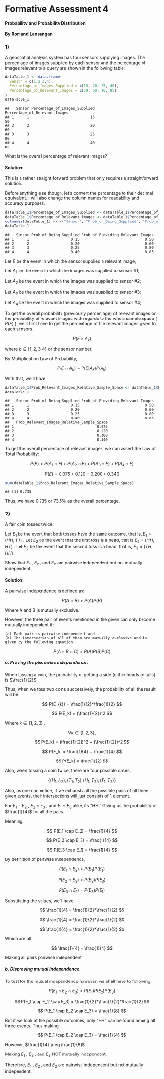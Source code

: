 Formative Assessment 4
================

#### Probability and Probability Distribution

#### By Romand Lansangan

### 1)

A geospatial analysis system has four sensors supplying images. The
percentage of images supplied by each sensor and the percentage of
images relevant to a query are shown in the following table:

``` r
dataTable_1 <- data.frame(
  Sensor = c(1,2,3,4),
  Percentage_of_Images_Supplied = c(15, 20, 25, 40),
  Percentage_of_Relevant_Images = c(50, 60, 80, 85)
)
dataTable_1
```

    ##   Sensor Percentage_of_Images_Supplied Percentage_of_Relevant_Images
    ## 1      1                            15                            50
    ## 2      2                            20                            60
    ## 3      3                            25                            80
    ## 4      4                            40                            85

What is the overall percentage of relevant images?

#### Solution:

This is a rather straight forward problem that only requires a
straightforward solution.

Before anything else though, let’s convert the percentage to their
decimal equivalent. I will also change the column names for readability
and accuracy purposes.

``` r
dataTable_1$Percentage_of_Images_Supplied <- dataTable_1$Percentage_of_Images_Supplied / 100
dataTable_1$Percentage_of_Relevant_Images <- dataTable_1$Percentage_of_Relevant_Images / 100
colnames(dataTable_1) <- c("Sensor", "Prob_of_Being_Supplied", "Prob_of_Providing_Relevant_Images")
dataTable_1
```

    ##   Sensor Prob_of_Being_Supplied Prob_of_Providing_Relevant_Images
    ## 1      1                   0.15                              0.50
    ## 2      2                   0.20                              0.60
    ## 3      3                   0.25                              0.80
    ## 4      4                   0.40                              0.85

Let $E$ be the event in which the sensor supplied a relevant image;

Let $A_{1}$ be the event in which the images was supplied to sensor \#1;

Let $A_{2}$ be the event in which the images was supplied to sensor \#2;

Let $A_{3}$ be the event in which the images was supplied to sensor \#3;

Let $A_{4}$ be the event in which the images was supplied to sensor \#4;

To get the overall probability (previously percentage) of relevant
images or the probability of relevant images with regards to the whole
sample space ( $P(E)$ ), we’ll first have to get the percentage of the
relevant images given to each sensors.

$$
P(E \cap A_{k})
$$

where $k \in \{1,2,3,4\}$ or the sensor number.

By Multiplication Law of Probability,

$$
P(E \cap A_{k}) = P(E|A_{k})P(A_{k})
$$

With that, we’ll have

``` r
dataTable_1$Prob_Relevant_Images_Relative_Sample_Space <- dataTable_1$Prob_of_Being_Supplied * dataTable_1$Prob_of_Providing_Relevant_Images
dataTable_1
```

    ##   Sensor Prob_of_Being_Supplied Prob_of_Providing_Relevant_Images
    ## 1      1                   0.15                              0.50
    ## 2      2                   0.20                              0.60
    ## 3      3                   0.25                              0.80
    ## 4      4                   0.40                              0.85
    ##   Prob_Relevant_Images_Relative_Sample_Space
    ## 1                                      0.075
    ## 2                                      0.120
    ## 3                                      0.200
    ## 4                                      0.340

To get the overall percentage of relevant images, we can assert the Law
of Total Probability:

$$
P(E) = P(A_1 \cap E) + P(A_2 \cap E) + P(A_3 \cap E) + P(A_4 \cap E)
$$

$$
P(E) = 0.075 + 0.120 + 0.200 + 0.340
$$

``` r
sum(dataTable_1$Prob_Relevant_Images_Relative_Sample_Space)
```

    ## [1] 0.735

Thus, we have $0.735$ or $73.5$% as the overall percentage.

### 2)

A fair coin tossed twice.

Let $E_1$ be the event that both tosses have the same outcome, that is,
$E_1 = (HH, TT)$ . Let $E_2$ be the event that the first toss is a head,
that is $E_2 = (HH, HT)$ . Let $E_3$ be the event that the second toss
is a head, that is, $E_3 = (TH, HH)$ .

Show that $E_1$ , $E_2$ , and $E_2$ are pairwise independent but not
mutually independent.

#### Solution:

A pairwise independence is defined as:

$$
P(A \cap B) = P(A)P(B)
$$

Where A and B is mutually exclusive.

However, the three pair of events mentioned in the given can only become
mutually independent if:

    (a) Each pair is pairwise independent and
    (b) The intersection of all of them are mutually exclusive and is given by the following equation

$$
P(A \cap B \cap C) = P(A)P(B)P(C)
$$

##### a. Proving the piecewise independence.

When tossing a coin, the probability of getting a side (either heads or
tails) is $\frac{1}{2}$

Thus, when we toss two coins successively, the probability of all the
result will be:

$$
P(E_{k}) = \frac{1}{2}*\frac{1}{2}
$$

$$
P(E_k) = (\frac{1}{2})^2
$$

Where $k\in\{1,2,3\}$ .

$$
\forall k \in\{1,2,3\},
$$

$$
P(E_k) = (\frac{1}{2})^2 + (\frac{1}{2})^2
$$

$$
P(E_k) = \frac{1}{4} + \frac{1}{4}
$$

$$
P(E_k) = \frac{1}{2}
$$

Also, when tossing a coin twice, there are four possible cases,

$$
\{ (H_1, H_2),(T_1, T_2),(H_1, T_2), (T_1, T_2) \}
$$

Also, as one can notice, if we exhausts all the possible pairs of all
three given events, their intersections will just consists of 1 element.

For $E_1 \cap E_2$ , $E_2 \cap E_3$ , and $E_1 \cap E_3$ alike, its
“HH.” Giving us the probability of $\frac{1}{4}$ for all the pairs.

Meaning:

$$
P(E_1 \cap E_2) = \frac{1}{4}
$$

$$
P(E_2 \cap E_3) = \frac{1}{4}
$$

$$
P(E_3 \cap E_1) = \frac{1}{4}
$$

By definition of pairwise independence,

$$
P(E_1 \cap E_2) = P(E_1)P(E_2)
$$

$$
P(E_2 \cap E_3) = P(E_2)P(E_3)
$$

$$
P(E_3 \cap E_1) = P(E_3)P(E_1)
$$

Substituting the values, we’ll have

$$
\frac{1}{4} = \frac{1}{2}*\frac{1}{2}
$$

$$
\frac{1}{4} = \frac{1}{2}*\frac{1}{2}
$$

$$
\frac{1}{4} = \frac{1}{2}*\frac{1}{2}
$$

Which are all

$$
\frac{1}{4} = \frac{1}{4}
$$

Making all pairs pairwise independent.

##### b. Disproving mutual independence.

To test for the mutual independence however, we shall have to following:

$$
P(E_1 \cap E_2 \cap E_3) = P(E_1)P(E_2)P(E_3)
$$

$$
P(E_1 \cap E_2 \cap E_3) = \frac{1}{2}*\frac{1}{2}*\frac{1}{2}
$$

$$
P(E_1 \cap E_2 \cap E_3) = \frac{1}{8}
$$

But if we look at the possible outcomes, only “HH” can be found among
all three events. Thus making

$$
P(E_1 \cap E_2 \cap E_3) = \frac{1}{4}
$$

However, $\frac{1}{4} \neq \frac{1}{8}$ .

Making $E_1$ , $E_2$ , and $E_3$ NOT mutually independent.

Therefore, $E_1$ , $E_2$ , and $E_2$ are pairwise independent but not
mutually independent.
